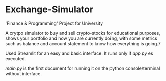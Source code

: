 # Exchange-Simulator
'Finance &amp; Programming' Project for University

A crytpo simulator to buy and sell crypto-stocks for educational purposes, shows your portfolio and how you are currently doing, with some metrics such as balance and account statement to know how everything is going.7

Used Streamlit for an easy and basic interface. It runs only if *app.py* es executed.

*main.py* is the first document for running it on the python console/terminal without interface.
